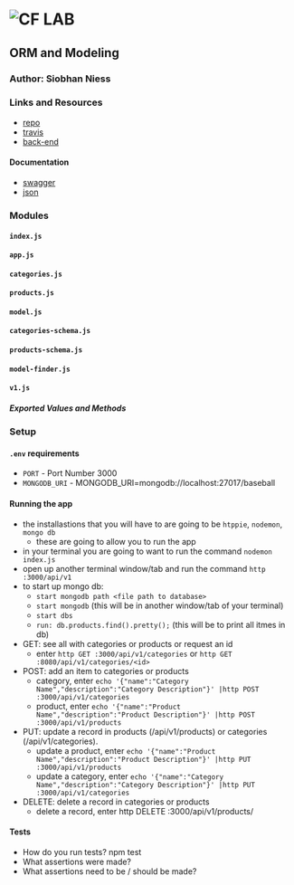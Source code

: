![CF](http://i.imgur.com/7v5ASc8.png) LAB
=================================================

## ORM and Modeling

### Author: Siobhan Niess

### Links and Resources
* [repo](https://github.com/niesssiobhan/14-orm-and-modeling)
* [travis](https://travis-ci.com/niesssiobhan/14-orm-and-modeling)
* [back-end](https://git.heroku.com/niess-14-lab.git)

#### Documentation
* [swagger](https://app.swaggerhub.com/apis/niesssiobhan/books/1.0.0) 
* [json](https://niess-14-lab.herokuapp.com/docs)

### Modules
#### `index.js`
#### `app.js`
#### `categories.js`
#### `products.js`
#### `model.js`
#### `categories-schema.js`
#### `products-schema.js`
#### `model-finder.js`
#### `v1.js`
##### Exported Values and Methods

### Setup
#### `.env` requirements
* `PORT` - Port Number 3000
* `MONGODB_URI` - MONGODB_URI=mongodb://localhost:27017/baseball

#### Running the app
* the installastions that you will have to are going to be `htppie`, `nodemon`, `mongo db`
    * these are going to allow you to run the app
* in your terminal you are going to want to run the command `nodemon index.js`   
* open up another terminal window/tab and run the command `http :3000/api/v1`
* to start up mongo db:
    * `start mongodb path <file path to database>`
    * `start mongodb` (this will be in another window/tab of your terminal)
    * `start dbs`
    * `run: db.products.find().pretty();` (this will be to print all itmes in db)
* GET: see all with categories or products or request an id
    * enter `http GET :3000/api/v1/categories` or `http GET :8080/api/v1/categories/<id>`
* POST: add an item to categories or products
    * category, enter `echo '{"name":"Category Name","description":"Category Description"}' |http POST :3000/api/v1/categories`
    * product, enter `echo '{"name":"Product Name","description":"Product Description"}' |http POST :3000/api/v1/products`
* PUT: update a record in products (/api/v1/products) or categories (/api/v1/categories).
    * update a product, enter `echo '{"name":"Product Name","description":"Product Description"}' |http PUT :3000/api/v1/products`
    * update a category, enter `echo '{"name":"Category Name","description":"Category Description"}' |http PUT :3000/api/v1/categories`
* DELETE: delete a record in categories or products
    * delete a record, enter http DELETE :3000/api/v1/products/<id>
  
#### Tests
* How do you run tests?
npm test
* What assertions were made?
* What assertions need to be / should be made?